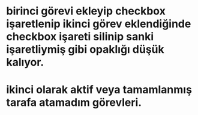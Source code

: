 # birinci görevi ekleyip checkbox işaretlenip ikinci görev eklendiğinde checkbox işareti silinip sanki işaretliymiş gibi opaklığı düşük kalıyor.
# ikinci olarak aktif veya tamamlanmış tarafa atamadım görevleri.
